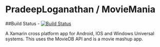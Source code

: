 # PradeepLoganathan / MovieMania


##Build Status - [![Build Status](https://travis-ci.org/PradeepLoganathan/MovieMania.svg?branch=master)](https://travis-ci.org/PradeepLoganathan/MovieMania)



A Xamarin cross platform app for Android, IOS and Windows Universal systems. This uses the MovieDB API and is a movie mashup app.
